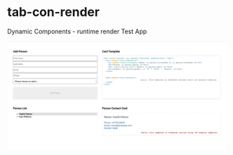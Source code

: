 # tab-con-render
Dynamic Components - runtime render Test App

![App Screenshot](./angular_fw/src/assets/Screenshot.png)